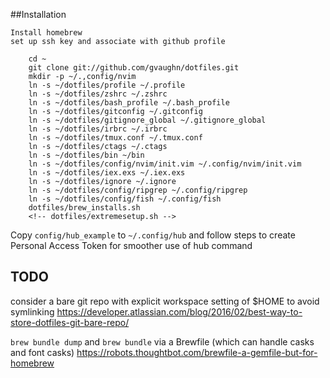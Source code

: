 ##Installation
```
Install homebrew
set up ssh key and associate with github profile

    cd ~
    git clone git://github.com/gvaughn/dotfiles.git
    mkdir -p ~/.,config/nvim
    ln -s ~/dotfiles/profile ~/.profile
    ln -s ~/dotfiles/zshrc ~/.zshrc
    ln -s ~/dotfiles/bash_profile ~/.bash_profile
    ln -s ~/dotfiles/gitconfig ~/.gitconfig
    ln -s ~/dotfiles/gitignore_global ~/.gitignore_global
    ln -s ~/dotfiles/irbrc ~/.irbrc
    ln -s ~/dotfiles/tmux.conf ~/.tmux.conf
    ln -s ~/dotfiles/ctags ~/.ctags
    ln -s ~/dotfiles/bin ~/bin
    ln -s ~/dotfiles/config/nvim/init.vim ~/.config/nvim/init.vim
    ln -s ~/dotfiles/iex.exs ~/.iex.exs
    ln -s ~/dotfiles/ignore ~/.ignore
    ln -s ~/dotfiles/config/ripgrep ~/.config/ripgrep
    ln -s ~/dotfiles/config/fish ~/.config/fish
    dotfiles/brew_installs.sh
    <!-- dotfiles/extremesetup.sh -->
```
Copy `config/hub_example` to `~/.config/hub` and follow steps to create Personal Access Token for smoother use of hub command

## TODO
consider a bare git repo with explicit workspace setting of $HOME to avoid symlinking
https://developer.atlassian.com/blog/2016/02/best-way-to-store-dotfiles-git-bare-repo/

`brew bundle dump` and `brew bundle` via a Brewfile (which can handle casks and font casks)
https://robots.thoughtbot.com/brewfile-a-gemfile-but-for-homebrew
